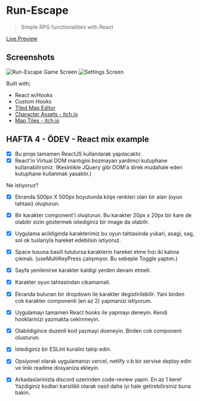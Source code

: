 # Run-Escape

> Simple RPG functionalities with React

[Live Preview](https://run-escape-movwf.netlify.app/)

## Screenshots

![Run-Escape Game Screen](https://i.ibb.co/ZWJcZWD/run-escape.png)
![Settings Screen](https://i.ibb.co/yRCGR0y/run-escape2.png)

Built with;

- React w/Hooks
- Custom Hooks
- [Tiled Map Editor](https://www.mapeditor.com/)
- [Character Assets - itch.io](https://lanto.itch.io/free-characters)
- [Map Tiles - itch.io](https://pipoya.itch.io/pipoya-rpg-tileset-32x32)

## HAFTA 4 - ÖDEV - React mix example

- [x] Bu proje tamamen ReactJS kullanılarak yapılacaktır.
- [x] React'in Virtual DOM mantıgini bozmayan yardimci kutuphane kullanabilirsiniz. (Kesinlikle JQuery gibi DOM'a direk mudahale eden kutuphane kullanmak yasaktır.)

Ne istiyoruz?

- [x] Ekranda 500px X 500px boyutunda köşe renkleri olan bir alan (oyun tahtasi) oluşturun.
- [x] Bir karakter component'i oluşturun. Bu karakter 20px x 20px bir kare de olabilir sizin göstermek istediginiz bir image da olabilir.
- [x] Uygulama acildiginda karakterimiz bu oyun tahtasinda yukari, asagi, sag, sol ok tuslariyla hareket edebilsin istiyoruz.
- [x] Space tusuna basili tutulursa karakterin hareket etme hızı iki katına çıkmalı. (useMultiKeyPress çalışmıyor. Bu sebeple Toggle yaptım.)
- [x] Sayfa yenilenirse karakter kaldigi yerden devam etmeli.
- [x] Karakter oyun tahtasindan cikamamali.
- [x] Ekranda bulunan bir dropdown ile karakter degistirilebilir. Yani birden cok karakter componenti (en az 2) yapmanizi istiyorum.

- [x] Uygulamayı tamamen React hooks ile yapmayı deneyin. Kendi hooklarinizi yazmakta cekinmeyin.
- [x] Olabildigince duzenli kod yazmayi doeneyin. Birden cok component olusturun.
- [x] Istediginiz bir ESLint kuralini takip edin.
- [x] Opsiyonel olarak uygulamanızı vercel, netlify v.b bir servise deploy edin ve linki readme dosyaniza ekleyin.
- [x] Arkadaslarinizla discord uzerinden code-review yapin. En az 1 kere! Yazdiginiz kodlari karsilikli olarak nasil daha iyi hale getirebilirsiniz buna bakin.
